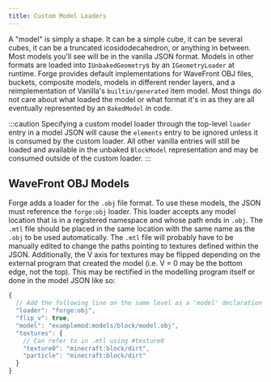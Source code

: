 ```yaml
---
title: Custom Model Loaders
---
```


A "model" is simply a shape. It can be a simple cube, it can be several cubes, it can be a truncated icosidodecahedron, or anything in between. Most models you'll see will be in the vanilla JSON format. Models in other formats are loaded into `IUnbakedGeometry`s by an `IGeometryLoader` at runtime. Forge provides default implementations for WaveFront OBJ files, buckets, composite models, models in different render layers, and a reimplementation of Vanilla's `builtin/generated` item model. Most things do not care about what loaded the model or what format it's in as they are all eventually represented by an `BakedModel` in code.

:::caution
Specifying a custom model loader through the top-level `loader` entry in a model JSON will cause the `elements` entry to be ignored unless it is consumed by the custom loader. All other vanilla entries will still be loaded and available in the unbaked `BlockModel` representation and may be consumed outside of the custom loader.
:::

## WaveFront OBJ Models

Forge adds a loader for the `.obj` file format. To use these models, the JSON must reference the `forge:obj` loader. This loader accepts any model location that is in a registered namespace and whose path ends in `.obj`. The `.mtl` file should be placed in the same location with the same name as the `.obj` to be used automatically. The `.mtl` file will probably have to be manually edited to change the paths pointing to textures defined within the JSON. Additionally, the V axis for textures may be flipped depending on the external program that created the model (i.e. V = 0 may be the bottom edge, not the top). This may be rectified in the modelling program itself or done in the model JSON like so:

```js
{
  // Add the following line on the same level as a 'model' declaration
  "loader": "forge:obj",
  "flip_v": true,
  "model": "examplemod:models/block/model.obj",
  "textures": {
    // Can refer to in .mtl using #texture0
    "texture0": "minecraft:block/dirt",
    "particle": "minecraft:block/dirt"
  }
}
```
